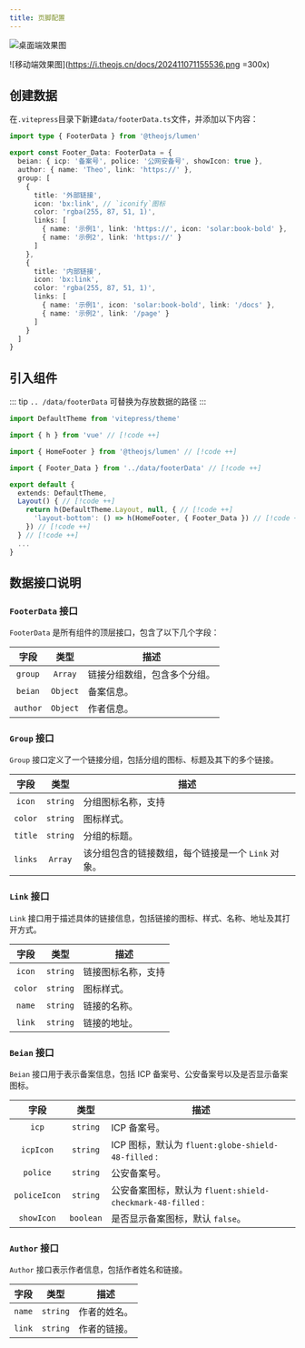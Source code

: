 ```yaml
---
title: 页脚配置
---
```


![桌面端效果图](https://i.theojs.cn/docs/202411071146149.png)

![移动端效果图](https://i.theojs.cn/docs/202411071155536.png =300x)

## 创建数据

在`.vitepress`目录下新建`data/footerData.ts`文件，并添加以下内容：

```ts [.vitepress/data/footerData.ts]
import type { FooterData } from '@theojs/lumen'

export const Footer_Data: FooterData = {
  beian: { icp: '备案号', police: '公网安备号', showIcon: true },
  author: { name: 'Theo', link: 'https://' },
  group: [
    {
      title: '外部链接',
      icon: 'bx:link', // `iconify`图标
      color: 'rgba(255, 87, 51, 1)',
      links: [
        { name: '示例1', link: 'https://', icon: 'solar:book-bold' },
        { name: '示例2', link: 'https://' }
      ]
    },
    {
      title: '内部链接',
      icon: 'bx:link',
      color: 'rgba(255, 87, 51, 1)',
      links: [
        { name: '示例1', icon: 'solar:book-bold', link: '/docs' },
        { name: '示例2', link: '/page' }
      ]
    }
  ]
}
```

## 引入组件

::: tip
`.. /data/footerData` 可替换为存放数据的路径
:::

```ts [.vitepress/theme/index.ts]
import DefaultTheme from 'vitepress/theme'

import { h } from 'vue' // [!code ++]

import { HomeFooter } from '@theojs/lumen' // [!code ++]

import { Footer_Data } from '../data/footerData' // [!code ++]

export default {
  extends: DefaultTheme,
  Layout() { // [!code ++]
    return h(DefaultTheme.Layout, null, { // [!code ++]
      'layout-bottom': () => h(HomeFooter, { Footer_Data }) // [!code ++]
    }) // [!code ++]
  } // [!code ++]
  ...
}
```

## 数据接口说明

### `FooterData` 接口

`FooterData` 是所有组件的顶层接口，包含了以下几个字段：

|   字段   |   类型   | 描述                                                          |
| :------: | :------: | ------------------------------------------------------------- |
| `group`  | `Array`  | <Badge type="tip" text="可选" /> 链接分组数组，包含多个分组。 |
| `beian`  | `Object` | <Badge type="tip" text="可选" /> 备案信息。                   |
| `author` | `Object` | <Badge type="tip" text="可选" /> 作者信息。                   |

### `Group` 接口

`Group` 接口定义了一个链接分组，包括分组的图标、标题及其下的多个链接。

|  字段   |   类型   | 描述                                                                                                                                                                    |
| :-----: | :------: | ----------------------------------------------------------------------------------------------------------------------------------------------------------------------- |
| `icon`  | `string` | <Badge type="tip" text="可选" /> 分组图标名称，支持<Pill name="iconify 图标" link="https://icon-sets.iconify.design/" icon="line-md:iconify2-static" color="#1769AA" /> |
| `color` | `string` | <Badge type="tip" text="可选" /> 图标样式。                                                                                                                             |
| `title` | `string` | 分组的标题。                                                                                                                                                            |
| `links` | `Array`  | 该分组包含的链接数组，每个链接是一个 `Link` 对象。                                                                                                                      |

### `Link` 接口

`Link` 接口用于描述具体的链接信息，包括链接的图标、样式、名称、地址及其打开方式。

|  字段   |   类型   | 描述                                                                                                                                                                    |
| :-----: | :------: | ----------------------------------------------------------------------------------------------------------------------------------------------------------------------- |
| `icon`  | `string` | <Badge type="tip" text="可选" /> 链接图标名称，支持<Pill name="iconify 图标" link="https://icon-sets.iconify.design/" icon="line-md:iconify2-static" color="#1769AA" /> |
| `color` | `string` | <Badge type="tip" text="可选" /> 图标样式。                                                                                                                             |
| `name`  | `string` | 链接的名称。                                                                                                                                                            |
| `link`  | `string` | 链接的地址。                                                                                                                                                            |

### `Beian` 接口

`Beian` 接口用于表示备案信息，包括 ICP 备案号、公安备案号以及是否显示备案图标。

|     字段     |   类型    | 描述                                                                                                                                                                |
| :----------: | :-------: | ------------------------------------------------------------------------------------------------------------------------------------------------------------------- |
|    `icp`     | `string`  | <Badge type="tip" text="可选" /> ICP 备案号。                                                                                                                       |
|  `icpIcon`   | `string`  | <Badge type="tip" text="可选" /> ICP 图标，默认为 `fluent:globe-shield-48-filled` : <iconify-icon icon="fluent:globe-shield-48-filled" ></iconify-icon>             |
|   `police`   | `string`  | <Badge type="tip" text="可选" /> 公安备案号。                                                                                                                       |
| `policeIcon` | `string`  | <Badge type="tip" text="可选" /> 公安备案图标，默认为 `fluent:shield-checkmark-48-filled` : <iconify-icon icon="fluent:shield-checkmark-48-filled" ></iconify-icon> |
|  `showIcon`  | `boolean` | <Badge type="tip" text="可选" /> 是否显示备案图标，默认 `false`。                                                                                                   |

### `Author` 接口

`Author` 接口表示作者信息，包括作者姓名和链接。

|  字段  |   类型   | 描述                                          |
| :----: | :------: | --------------------------------------------- |
| `name` | `string` | <Badge type="tip" text="可选" /> 作者的姓名。 |
| `link` | `string` | <Badge type="tip" text="可选" /> 作者的链接。 |
